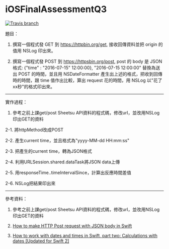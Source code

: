 # iOSFinalAssessmentQ3

[![Travis branch](https://img.shields.io/badge/bulid-passing-brightgreen.svg)]()

題目：

1. 撰寫一個程式發 GET 到 https://httpbin.org/get, 接收回傳資料並把 origin 的值用 NSLog 印出來。

2. 撰寫一個程式發 POST 到 https://httpsbin.org/post, post 的 body 是 JSON 格式: {"time" : "2016-07-15" 12:00:00}, "2016-07-15 12:00:00" 替換為送出 POST 的時間，並且用 NSDateFormatter 產生出上述的格式，把收到回傳時的時間，跟 time 值作出比較，算出 request 花的時間，用 NSLog 以"花了xx秒"的格式印出來。

---

實作過程：

1. 參考之前上課get/post Sheetsu API資料的程式碼，修改url，並改用NSLog印出GET的資料

2-1. 將httpMethod改成POST

2-2. 產生current time，並且格式為"yyyy-MM-dd HH:mm:ss"

2-3. 把產生的current time，轉為JSON格式

2-4. 利用URLSession.shared.dataTask將JSON data上傳

2-5. 用responseTime..timeIntervalSince，計算出反應時間差值

2-6. NSLog把結果印出來

---

參考資料：

1. 參考之前上課get/post Sheetsu API資料的程式碼，修改url，並改用NSLog印出GET的資料

2. [How to make HTTP Post request with JSON body in Swift](http://stackoverflow.com/questions/31937686/how-to-make-http-post-request-with-json-body-in-swift)

3. [How to work with dates and times in Swift, part two: Calculations with dates [Updated for Swift 2]](http://www.globalnerdy.com/2015/01/29/how-to-work-with-dates-and-times-in-swift-part-two-calculations-with-dates/)
